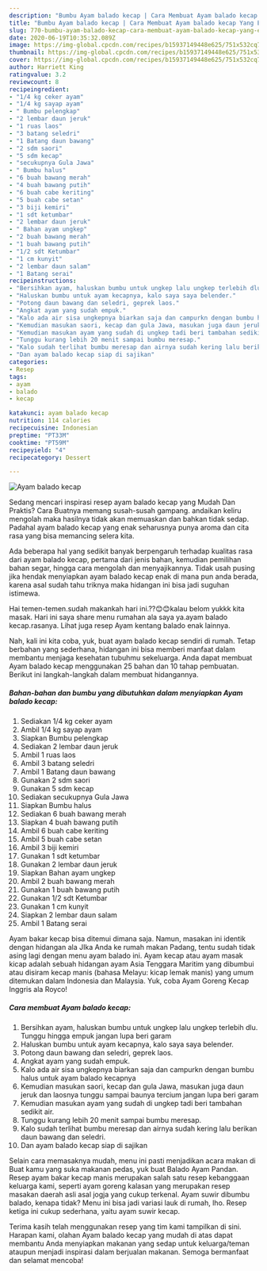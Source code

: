 ```yaml
---
description: "Bumbu Ayam balado kecap | Cara Membuat Ayam balado kecap Yang Enak dan Simpel"
title: "Bumbu Ayam balado kecap | Cara Membuat Ayam balado kecap Yang Enak dan Simpel"
slug: 770-bumbu-ayam-balado-kecap-cara-membuat-ayam-balado-kecap-yang-enak-dan-simpel
date: 2020-06-19T10:35:32.089Z
image: https://img-global.cpcdn.com/recipes/b15937149448e625/751x532cq70/ayam-balado-kecap-foto-resep-utama.jpg
thumbnail: https://img-global.cpcdn.com/recipes/b15937149448e625/751x532cq70/ayam-balado-kecap-foto-resep-utama.jpg
cover: https://img-global.cpcdn.com/recipes/b15937149448e625/751x532cq70/ayam-balado-kecap-foto-resep-utama.jpg
author: Harriett King
ratingvalue: 3.2
reviewcount: 8
recipeingredient:
- "1/4 kg ceker ayam"
- "1/4 kg sayap ayam"
- " Bumbu pelengkap"
- "2 lembar daun jeruk"
- "1 ruas laos"
- "3 batang seledri"
- "1 Batang daun bawang"
- "2 sdm saori"
- "5 sdm kecap"
- "secukupnya Gula Jawa"
- " Bumbu halus"
- "6 buah bawang merah"
- "4 buah bawang putih"
- "6 buah cabe keriting"
- "5 buah cabe setan"
- "3 biji kemiri"
- "1 sdt ketumbar"
- "2 lembar daun jeruk"
- " Bahan ayam ungkep"
- "2 buah bawang merah"
- "1 buah bawang putih"
- "1/2 sdt Ketumbar"
- "1 cm kunyit"
- "2 lembar daun salam"
- "1 Batang serai"
recipeinstructions:
- "Bersihkan ayam, haluskan bumbu untuk ungkep lalu ungkep terlebih dlu. Tunggu hingga empuk jangan lupa beri garam"
- "Haluskan bumbu untuk ayam kecapnya, kalo saya saya belender."
- "Potong daun bawang dan seledri, geprek laos."
- "Angkat ayam yang sudah empuk."
- "Kalo ada air sisa ungkepnya biarkan saja dan campurkn dengan bumbu halus untuk ayam balado kecapnya"
- "Kemudian masukan saori, kecap dan gula Jawa, masukan juga daun jeruk dan laosnya tunggu sampai baunya tercium jangan lupa beri garam"
- "Kemudian masukan ayam yang sudah di ungkep tadi beri tambahan sedikit air."
- "Tunggu kurang lebih 20 menit sampai bumbu meresap."
- "Kalo sudah terlihat bumbu meresap dan airnya sudah kering lalu berikan daun bawang dan seledri."
- "Dan ayam balado kecap siap di sajikan"
categories:
- Resep
tags:
- ayam
- balado
- kecap

katakunci: ayam balado kecap 
nutrition: 114 calories
recipecuisine: Indonesian
preptime: "PT33M"
cooktime: "PT59M"
recipeyield: "4"
recipecategory: Dessert

---
```



![Ayam balado kecap](https://img-global.cpcdn.com/recipes/b15937149448e625/751x532cq70/ayam-balado-kecap-foto-resep-utama.jpg)

Sedang mencari inspirasi resep ayam balado kecap yang Mudah Dan Praktis? Cara Buatnya memang susah-susah gampang. andaikan keliru mengolah maka hasilnya tidak akan memuaskan dan bahkan tidak sedap. Padahal ayam balado kecap yang enak seharusnya punya aroma dan cita rasa yang bisa memancing selera kita.

Ada beberapa hal yang sedikit banyak berpengaruh terhadap kualitas rasa dari ayam balado kecap, pertama dari jenis bahan, kemudian pemilihan bahan segar, hingga cara mengolah dan menyajikannya. Tidak usah pusing jika hendak menyiapkan ayam balado kecap enak di mana pun anda berada, karena asal sudah tahu triknya maka hidangan ini bisa jadi suguhan istimewa.

Hai temen-temen.sudah makankah hari ini.??😊😊kalau belom yukkk kita masak. Hari ini saya share menu rumahan ala saya ya.ayam balado kecap.rasanya. Lihat juga resep Ayam kentang balado enak lainnya.


Nah, kali ini kita coba, yuk, buat ayam balado kecap sendiri di rumah. Tetap berbahan yang sederhana, hidangan ini bisa memberi manfaat dalam membantu menjaga kesehatan tubuhmu sekeluarga. Anda dapat membuat Ayam balado kecap menggunakan 25 bahan dan 10 tahap pembuatan. Berikut ini langkah-langkah dalam membuat hidangannya.

<!--inarticleads1-->

##### Bahan-bahan dan bumbu yang dibutuhkan dalam menyiapkan Ayam balado kecap:

1. Sediakan 1/4 kg ceker ayam
1. Ambil 1/4 kg sayap ayam
1. Siapkan  Bumbu pelengkap
1. Sediakan 2 lembar daun jeruk
1. Ambil 1 ruas laos
1. Ambil 3 batang seledri
1. Ambil 1 Batang daun bawang
1. Gunakan 2 sdm saori
1. Gunakan 5 sdm kecap
1. Sediakan secukupnya Gula Jawa
1. Siapkan  Bumbu halus
1. Sediakan 6 buah bawang merah
1. Siapkan 4 buah bawang putih
1. Ambil 6 buah cabe keriting
1. Ambil 5 buah cabe setan
1. Ambil 3 biji kemiri
1. Gunakan 1 sdt ketumbar
1. Gunakan 2 lembar daun jeruk
1. Siapkan  Bahan ayam ungkep
1. Ambil 2 buah bawang merah
1. Gunakan 1 buah bawang putih
1. Gunakan 1/2 sdt Ketumbar
1. Gunakan 1 cm kunyit
1. Siapkan 2 lembar daun salam
1. Ambil 1 Batang serai


Ayam bakar kecap bisa ditemui dimana saja. Namun, masakan ini identik dengan hidangan ala JIka Anda ke rumah makan Padang, tentu sudah tidak asing lagi dengan menu ayam balado ini. Ayam kecap atau ayam masak kicap adalah sebuah hidangan ayam Asia Tenggara Maritim yang dibumbui atau disiram kecap manis (bahasa Melayu: kicap lemak manis) yang umum ditemukan dalam Indonesia dan Malaysia. Yuk, coba Ayam Goreng Kecap Inggris ala Royco! 

<!--inarticleads2-->

##### Cara membuat Ayam balado kecap:

1. Bersihkan ayam, haluskan bumbu untuk ungkep lalu ungkep terlebih dlu. Tunggu hingga empuk jangan lupa beri garam
1. Haluskan bumbu untuk ayam kecapnya, kalo saya saya belender.
1. Potong daun bawang dan seledri, geprek laos.
1. Angkat ayam yang sudah empuk.
1. Kalo ada air sisa ungkepnya biarkan saja dan campurkn dengan bumbu halus untuk ayam balado kecapnya
1. Kemudian masukan saori, kecap dan gula Jawa, masukan juga daun jeruk dan laosnya tunggu sampai baunya tercium jangan lupa beri garam
1. Kemudian masukan ayam yang sudah di ungkep tadi beri tambahan sedikit air.
1. Tunggu kurang lebih 20 menit sampai bumbu meresap.
1. Kalo sudah terlihat bumbu meresap dan airnya sudah kering lalu berikan daun bawang dan seledri.
1. Dan ayam balado kecap siap di sajikan


Selain cara memasaknya mudah, menu ini pasti menjadikan acara makan di Buat kamu yang suka makanan pedas, yuk buat Balado Ayam Pandan. Resep ayam bakar kecap manis merupakan salah satu resep kebanggaan keluarga kami, seperti ayam goreng kalasan yang merupakan resep masakan daerah asli asal jogja yang cukup terkenal. Ayam suwir dibumbu balado, kenapa tidak? Menu ini bisa jadi variasi lauk di rumah, lho. Resep ketiga ini cukup sederhana, yaitu ayam suwir kecap. 

Terima kasih telah menggunakan resep yang tim kami tampilkan di sini. Harapan kami, olahan Ayam balado kecap yang mudah di atas dapat membantu Anda menyiapkan makanan yang sedap untuk keluarga/teman ataupun menjadi inspirasi dalam berjualan makanan. Semoga bermanfaat dan selamat mencoba!
